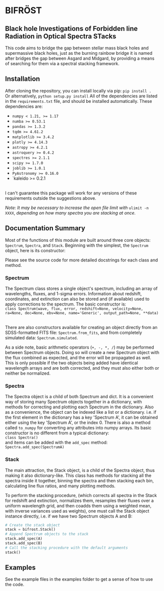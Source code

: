 # BIFR&#xd6;ST
## Black hole Investigations of Forbidden line Radiation in Optical Spectra STacks

This code aims to bridge the gap between stellar mass black holes and supermassive
black holes, just as the burning rainbow bridge it is named after bridges the gap
between Asgard and Midgard, by providing a means of searching for them via a
spectral stacking framework.

## Installation
After cloning the repository, you can install locally via pip: ` pip install . `
<br>Or alternatively, ` python setup.py install ` All of the dependencies are listed in the
`requirements.txt` file, and should be installed automatically.  These dependencies are:

- `numpy < 1.21, >= 1.17`
- `numba >= 0.53.1`
- `pandas >= 1.3.2`
- `tqdm >= 4.61.2`
- `matplotlib >= 3.4.2`
- `plotly >= 4.14.3`
- `astropy >= 4.2.1`
- `astroquery >= 0.4.2`
- `spectres >= 2.1.1`
- `scipy >= 1.7.0`
- `joblib >= 1.0.1`
- `PyAstronomy >= 0.16.0`
- `kaleido >= 0.2.1

<br> I can't guarantee this package will work  for any versions of these requirements
outside the suggestions above.

*Note: It may be necessary to increase the open file limit with* ` ulimit -n XXXX `, *depending
on how many spectra you are stacking at once.*

## Documentation Summary
Most of the functions of this module are built around three core objects: `Spectrum`, `Spectra`, 
and `Stack`. Beginning with the simplest, the `Spectrum` object, here is its constructor:

Please see the source code for more detailed docstrings for each class and method.

### Spectrum
The Spectrum class stores a single object's spectrum, including an array of wavelengths, fluxes, and 1-sigma errors.
Information about redshift, coordinates, and extinction can also be stored and (if available) used to apply corrections to
the spectrum.  The basic constructor is:
<br>`class Spectrum(wave, flux, error, redshift=None, velocity=None, ra=None, dec=None, ebv=None, name='Generic',
                 output_path=None, **data)`

<br>There are also constructors available for creating an object directly from an SDSS-formatted FITS file:
`Spectrum.from_fits`, and from completely simulated data: `Spectrum.simulated`.

As a side note, basic arithmetic operators (`+, -, *, /`) may be performed between Spectrum objects.  Doing so will create a new 
Spectrum object with the flux combined as expected, and the error will be propagated as well.  This is only possible if the two
objects being added have identical wavelength arrays and are both corrected, and they must also either both or neither be normalized.

### Spectra
The Spectra object is a child of both Spectrum and dict.  It is a convenient way of storing many Spectrum objects together
in a dictionary, with methods for correcting and plotting each Spectrum in the dictionary.  Also as a convenience, the object
can be indexed like a list or a dictionary.  i.e. if the first element in the dictionary has a key 'Spectrum A', it can be
obtained either using the key 'Spectrum A', or the index 0.  There is also a method called `to_numpy` for converting any attributes
into numpy arrays.  Its basic constructor is no different from a typical dictionary:
<br>`class Spectra()`
<br>and items can be added with the `add_spec` method:
`Spectra.add_spec(SpectrumA)`

### Stack
The main attraction, the Stack object, is a child of the Spectra object, thus making it also dictionary-like. This class
has methods for stacking all the spectra inside it together, binning the spectra and then stacking each bin, calculating line flux
ratios, and many plotting methods.

To perform the stacking procedure, (which corrects all spectra in the Stack for redshift and extinction, normalizes them, 
resamples their fluxes over a uniform wavelength grid, and then coadds them using a weighted mean, with inverse variances used
as weights), one must call the Stack object instance directly, i.e. if we have two Spectrum objects A and B:
```python
# Create the stack object
stack = bifrost.Stack()
# Append Spectrum objects to the stack
stack.add_spec(A)
stack.add_spec(B)
# Call the stacking procedure with the default arguments
stack()
```

## Examples
See the example files in the examples folder to get a sense of how to use the code.